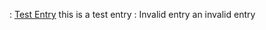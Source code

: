 : [Test Entry](/TestGroup/multiplechoises.md) this is a test entry
: Invalid entry an invalid entry
